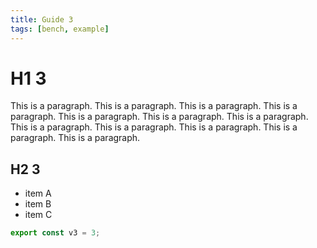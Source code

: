 ```yaml
---
title: Guide 3
tags: [bench, example]
---
```


# H1 3

This is a paragraph. This is a paragraph. This is a paragraph. This is a paragraph. This is a paragraph. This is a paragraph. This is a paragraph. This is a paragraph. This is a paragraph. This is a paragraph. This is a paragraph. This is a paragraph. 

## H2 3

- item A
- item B
- item C

```ts
export const v3 = 3;
```